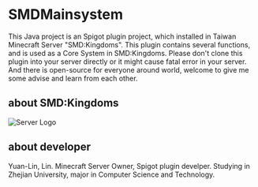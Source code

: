 # SMDMainsystem

This Java project is an Spigot plugin project, which installed in Taiwan Minecraft Server "SMD:Kingdoms".
This plugin contains several functions, and is used as a Core System in SMD:Kingdoms.
Please don't clone this plugin into your server directly or it might cause fatal error in your server.
And there is open-source for everyone around world, welcome to give me some advise and learn from each other.

## about SMD:Kingdoms
![Server Logo](https://truth.bahamut.com.tw/s01/201907/07ccabd965f2ea46fe586c6a61d72e1d.JPG)

## about developer
Yuan-Lin, Lin.
Minecraft Server Owner, Spigot plugin develper.
Studying in Zhejian University, major in Computer Science and Technology.
